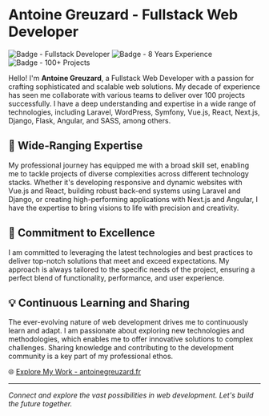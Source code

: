# Antoine Greuzard - Fullstack Web Developer

![Badge - Fullstack Developer](https://img.shields.io/badge/Fullstack-Developer-orange)
![Badge - 8 Years Experience](https://img.shields.io/badge/Experience-7%20Years-orange)
![Badge - 100+ Projects](https://img.shields.io/badge/Projects-100%2B-green)

Hello! I'm **Antoine Greuzard**, a Fullstack Web Developer with a passion for crafting sophisticated and scalable web solutions. My decade of experience has seen me collaborate with various teams to deliver over 100 projects successfully. I have a deep understanding and expertise in a wide range of technologies, including Laravel, WordPress, Symfony, Vue.js, React, Next.js, Django, Flask, Angular, and SASS, among others.

## 🚀 Wide-Ranging Expertise

My professional journey has equipped me with a broad skill set, enabling me to tackle projects of diverse complexities across different technology stacks. Whether it's developing responsive and dynamic websites with Vue.js and React, building robust back-end systems using Laravel and Django, or creating high-performing applications with Next.js and Angular, I have the expertise to bring visions to life with precision and creativity.

## 🎯 Commitment to Excellence

I am committed to leveraging the latest technologies and best practices to deliver top-notch solutions that meet and exceed expectations. My approach is always tailored to the specific needs of the project, ensuring a perfect blend of functionality, performance, and user experience.

## 💡 Continuous Learning and Sharing

The ever-evolving nature of web development drives me to continuously learn and adapt. I am passionate about exploring new technologies and methodologies, which enables me to offer innovative solutions to complex challenges. Sharing knowledge and contributing to the development community is a key part of my professional ethos.

🌐 [Explore My Work - antoinegreuzard.fr](https://antoinegreuzard.fr)

---

*Connect and explore the vast possibilities in web development. Let's build the future together.*
